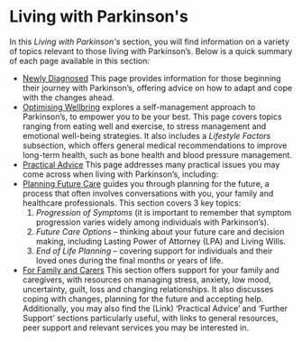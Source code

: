 # Living with Parkinson's

In this _Living with Parkinson's_ section, you will find information on a variety of topics relevant to those living with Parkinson’s. Below is a quick summary of each page available in this section:
- [Newly Diagnosed](app-content/pages-content/newly-diagnosed.md) This page provides information for those beginning their journey with Parkinson’s, offering advice on how to  adapt and cope with the changes ahead.
- [Optimising Wellbring](app-content/pages-content/optimising-wellbeing.md) explores a self-management approach to Parkinson’s, to empower you to be your best. This page covers topics ranging from eating well and exercise, to stress management and emotional well-being strategies. It also includes a _Lifestyle Factors_ subsection, which offers general medical recommendations to improve long-term health, such as bone health and blood pressure management.
- [Practical Advice](app-content/pages-content//living-with-parkinsons/pratical-advice.md) This page addresses many practical issues you may come across when living with Parkinson’s, including:
- [Planning Future Care](app-content/pages-content/living-with-parkinsons/planning-future-care.md) guides you through planning for the future, a process that often involves conversations with you, your family and healthcare professionals. This section covers 3 key topics:
  1. _Progression of Symptoms_ (it is important to remember that symptom progression varies widely among individuals with Parkinson’s).
  2. _Future Care Options_ – thinking about your future care and decision making, including Lasting Power of Attorney (LPA) and Living Wills.
  3. _End of Life Planning_ – covering support for individuals and their loved ones during the final months or years of life. 
- [For Family and Carers](app-content/pages-content/living-with-parkinsons/for-family-and-carers.md) This section offers support for your family and caregivers, with resources on managing stress, anxiety, low mood, uncertainty, guilt, loss and changing relationships. It also discusses coping with changes, planning for the future and accepting help. Additionally, you may also find the (Link) ‘Practical Advice’ and ‘Further Support’ sections particularly useful, with links to general resources, peer support and relevant services you may be interested in.
